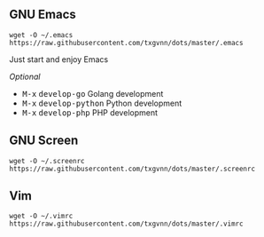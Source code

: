 ## GNU Emacs

```
wget -O ~/.emacs https://raw.githubusercontent.com/txgvnn/dots/master/.emacs
```

Just start and enjoy Emacs

*Optional*
 * <kbd>M-x</kbd> <kbd>develop-go</kbd> Golang development
 * <kbd>M-x</kbd> <kbd>develop-python</kbd> Python development
 * <kbd>M-x</kbd> <kbd>develop-php</kbd> PHP development
## GNU Screen

```
wget -O ~/.screenrc https://raw.githubusercontent.com/txgvnn/dots/master/.screenrc
```

## Vim
```
wget -O ~/.vimrc https://raw.githubusercontent.com/txgvnn/dots/master/.vimrc
```
